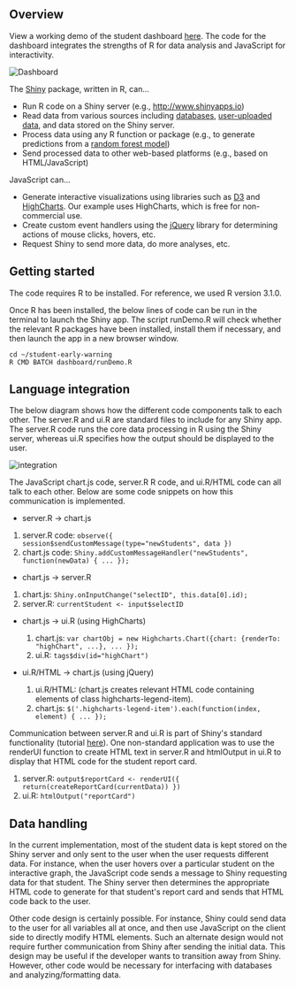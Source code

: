## Overview 

View a working demo of the student dashboard [here](http://dsapp-education.shinyapps.io/dashboard). The code for the dashboard integrates the strengths of R for data analysis and JavaScript for interactivity. 

![Dashboard](http://i.imgur.com/050QiW1.png)

The [Shiny](http://shiny.rstudio.com/) package, written in R, can...
* Run R code on a Shiny server (e.g., http://www.shinyapps.io) 
* Read data from various sources including [databases](http://www.r-bloggers.com/mysql-and-r/), [user-uploaded data](http://shiny.rstudio.com/gallery/file-upload.html), and data stored on the Shiny server.
* Process data using any R function or package (e.g., to generate predictions from a [random forest model](http://cran.r-project.org/web/packages/randomForest/index.html))
* Send processed data to other web-based platforms (e.g., based on HTML/JavaScript)

JavaScript can...
* Generate interactive visualizations using libraries such as [D3](http://d3js.org/) and [HighCharts](http://www.highcharts.com/). Our example uses HighCharts, which is free for non-commercial use.
* Create custom event handlers using the [jQuery](http://jquery.com/) library for determining actions of mouse clicks, hovers, etc.
* Request Shiny to send more data, do more analyses, etc. 

## Getting started

The code requires R to be installed. For reference, we used R version 3.1.0. 

Once R has been installed, the below lines of code can be run in the terminal to launch the Shiny app. The script runDemo.R will check whether the relevant R packages have been installed, install them if necessary, and then launch the app in a new browser window.

```
cd ~/student-early-warning
R CMD BATCH dashboard/runDemo.R
```

## Language integration

The below diagram shows how the different code components talk to each other. The server.R and ui.R are standard files to include for any Shiny app. The server.R code runs the core data processing in R using the Shiny server, whereas ui.R specifies how the output should be displayed to the user. 

![integration](http://i.imgur.com/kIFM7Ru.png)

The JavaScript chart.js code, server.R R code, and ui.R/HTML code can all talk to each other. Below are some code snippets on how this communication is implemented.

* server.R -> chart.js 
 1. server.R code: `observe({ session$sendCustomMessage(type="newStudents", data })`
 2. chart.js code: `Shiny.addCustomMessageHandler("newStudents", function(newData) { ... });`

* chart.js -> server.R
 1. chart.js: `Shiny.onInputChange("selectID", this.data[0].id);`
 2. server.R: `currentStudent <- input$selectID`

* chart.js -> ui.R (using HighCharts)
  1. chart.js: `var chartObj = new Highcharts.Chart({chart: {renderTo: "highChart", ...}, ... });`
  2. ui.R: `tags$div(id="highChart")`

* ui.R/HTML -> chart.js (using jQuery)
  1. ui.R/HTML: (chart.js creates relevant HTML code containing elements of class highcharts-legend-item).
  2. chart.js: `$('.highcharts-legend-item').each(function(index, element) { ... });`

Communication between server.R and ui.R is part of Shiny's standard functionality (tutorial [here](http://shiny.rstudio.com/tutorial/)). One non-standard application was to use the renderUI function to create HTML text in server.R and htmlOutput in ui.R to display that HTML code for the student report card.
 1. server.R: `output$reportCard <- renderUI({  return(createReportCard(currentData)) })`
 2. ui.R: `htmlOutput("reportCard")`

## Data handling

In the current implementation, most of the student data is kept stored on the Shiny server and only sent to the user when the user requests different data. For instance, when the user hovers over a particular student on the interactive graph, the JavaScript code sends a message to Shiny requesting data for that student. The Shiny server then determines the appropriate HTML code to generate for that student's report card and sends that HTML code back to the user. 

Other code design is certainly possible. For instance, Shiny could send data to the user for all variables all at once, and then use JavaScript on the client side to directly modify HTML elements. Such an alternate design would not require further communication from Shiny after sending the initial data. This design may be useful if the developer wants to transition away from Shiny. However, other code would be necessary for interfacing with databases and analyzing/formatting data.

